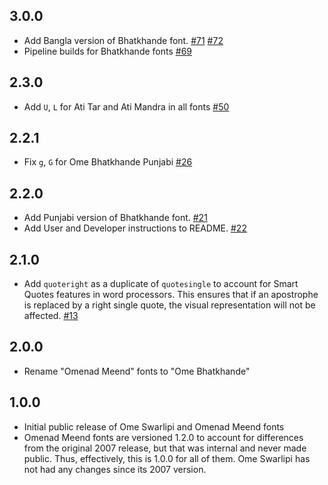 ## 3.0.0

- Add Bangla version of Bhatkhande font.
  [#71](https://github.com/omenad/fonts/pull/71)
  [#72](https://github.com/omenad/fonts/pull/72)
- Pipeline builds for Bhatkhande fonts
  [#69](https://github.com/omenad/fonts/pull/69)

## 2.3.0

- Add `U`, `L` for Ati Tar and Ati Mandra in all fonts
  [#50](https://github.com/omenad/fonts/pull/50)

## 2.2.1

- Fix `g`, `G` for Ome Bhatkhande Punjabi
  [#26](https://github.com/omenad/fonts/pull/26)

## 2.2.0

- Add Punjabi version of Bhatkhande font.
  [#21](https://github.com/omenad/fonts/issues/21)
- Add User and Developer instructions to README.
  [#22](https://github.com/omenad/fonts/issues/22)

## 2.1.0

- Add `quoteright` as a duplicate of `quotesingle` to account for Smart Quotes
  features in word processors. This ensures that if an apostrophe is replaced
  by a right single quote, the visual representation will not be affected.
  [#13](https://github.com/omenad/fonts/issues/13)

## 2.0.0

- Rename "Omenad Meend" fonts to "Ome Bhatkhande"

## 1.0.0

- Initial public release of Ome Swarlipi and Omenad Meend fonts
- Omenad Meend fonts are versioned 1.2.0 to account for differences from the
  original 2007 release, but that was internal and never made public. Thus,
  effectively, this is 1.0.0 for all of them. Ome Swarlipi has not had any
  changes since its 2007 version.
